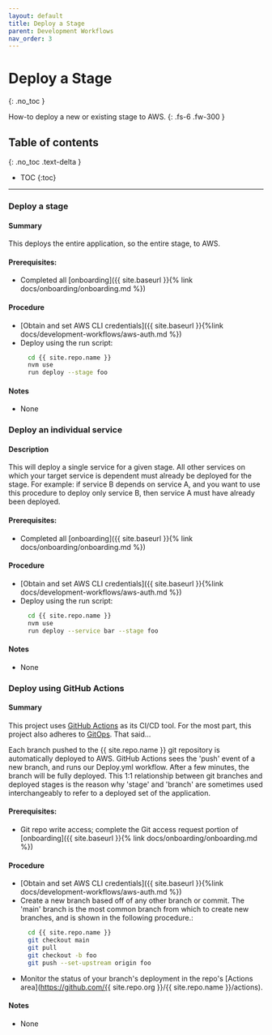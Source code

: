 ```yaml
---
layout: default
title: Deploy a Stage
parent: Development Workflows
nav_order: 3
---
```


# Deploy a Stage
{: .no_toc }

How-to deploy a new or existing stage to AWS.
{: .fs-6 .fw-300 }

## Table of contents
{: .no_toc .text-delta }

- TOC
{:toc}

---

### Deploy a stage

#### Summary
This deploys the entire application, so the entire stage, to AWS.

#### Prerequisites:
- Completed all [onboarding]({{ site.baseurl }}{% link docs/onboarding/onboarding.md %})

#### Procedure
- [Obtain and set AWS CLI credentials]({{ site.baseurl }}{%link docs/development-workflows/aws-auth.md %})
- Deploy using the run script:
  ```bash
    cd {{ site.repo.name }}
    nvm use
    run deploy --stage foo
  ```

#### Notes
- None

### Deploy an individual service

#### Description
This will deploy a single service for a given stage.  All other services on which your target service is dependent must already be deployed for the stage.  For example:  if service B depends on service A, and you want to use this procedure to deploy only service B, then service A must have already been deployed.

#### Prerequisites:
- Completed all [onboarding]({{ site.baseurl }}{% link docs/onboarding/onboarding.md %})

#### Procedure
- [Obtain and set AWS CLI credentials]({{ site.baseurl }}{%link docs/development-workflows/aws-auth.md %})
- Deploy using the run script:
  ```bash
    cd {{ site.repo.name }}
    nvm use
    run deploy --service bar --stage foo
  ```

#### Notes
- None

### Deploy using GitHub Actions

#### Summary
This project uses [GitHub Actions](https://github.com/features/actions) as its CI/CD tool.  For the most part, this project also adheres to [GitOps](https://www.gitops.tech/).  That said...

Each branch pushed to the {{ site.repo.name }} git repository is automatically deployed to AWS.  GitHub Actions sees the 'push' event of a new branch, and runs our Deploy.yml workflow.  After a few minutes, the branch will be fully deployed.  This 1:1 relationship between git branches and deployed stages is the reason why 'stage' and 'branch' are sometimes used interchangeably to refer to a deployed set of the application.

#### Prerequisites:
- Git repo write access; complete the Git access request portion of [onboarding]({{ site.baseurl }}{% link docs/onboarding/onboarding.md %})

#### Procedure
- [Obtain and set AWS CLI credentials]({{ site.baseurl }}{%link docs/development-workflows/aws-auth.md %})
- Create a new branch based off of any other branch or commit.  The 'main' branch is the most common branch from which to create new branches, and is shown in the following procedure.:
  ```bash
    cd {{ site.repo.name }}
    git checkout main
    git pull
    git checkout -b foo
    git push --set-upstream origin foo
  ```
- Monitor the status of your branch's deployment in the repo's [Actions area](https://github.com/{{ site.repo.org }}/{{ site.repo.name }}/actions).

#### Notes
- None